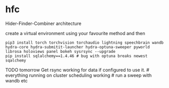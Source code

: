 # hfc
Hider-Finder-Combiner architecture

create a virtual environment using your favourite method and then

```
pip3 install torch torchvision torchaudio lightning speechbrain wandb hydra-core hydra-submitit-launcher hydra-optuna-sweeper pyworld librosa holoviews panel bokeh sysrsync --upgrade
pip install sqlalchemy==1.4.46 # bug with optuna breaks newest sqalchemy
```

TODO tomorrow
Get rsync working for data if configured to use it. #
everything running on cluster
scheduling working #
run a sweep with wandb etc 